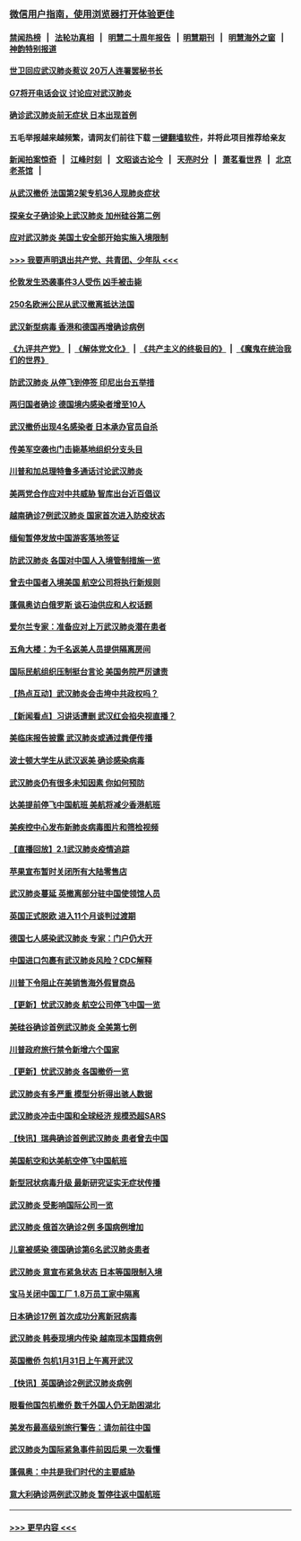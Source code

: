 ### [微信用户指南，使用浏览器打开体验更佳](https://github.com/gfw-breaker/banned-news1/blob/master/indexes/wechat-guide.md?t=0)
#### [禁闻热榜](热点新闻.md?t=0)  &nbsp;&nbsp;|&nbsp;&nbsp; [法轮功真相](https://github.com/gfw-breaker/truth/blob/master/README.md?t=0) &nbsp;&nbsp;|&nbsp;&nbsp; [明慧二十周年报告](https://github.com/gfw-breaker/mh-reports/blob/master/README.md?t=0) &nbsp;&nbsp;|&nbsp;&nbsp;[明慧期刊](https://github.com/gfw-breaker/mh-qikan) &nbsp;&nbsp;|&nbsp;&nbsp; [明慧海外之窗](https://github.com/gfw-breaker/mh-news/blob/master/README.md?t=0) &nbsp;&nbsp;|&nbsp;&nbsp; [神韵特别报道](https://github.com/gfw-breaker/mh-news/blob/master/shenyun.md?t=0)
#### [世卫回应武汉肺炎惹议 20万人连署罢秘书长](../pages/nsc418/n11841664.md?t=02040122) 
#### [G7将开电话会议 讨论应对武汉肺炎](../pages/nsc418/n11841658.md?t=02040122) 
#### [确诊武汉肺炎前无症状 日本出现首例](../pages/nsc418/n11841567.md?t=02040122) 
#### 五毛举报越来越频繁，请网友们前往下载 [一键翻墙软件](https://github.com/gfw-breaker/ssr-accounts)，并将此项目推荐给亲友
#### [新闻拍案惊奇](https://github.com/gfw-breaker/banned-news1/blob/master/pages/link4.md) &nbsp;&nbsp;|&nbsp;&nbsp; [江峰时刻](https://github.com/gfw-breaker/banned-news1/blob/master/pages/link4.md) &nbsp;&nbsp;|&nbsp;&nbsp; [文昭谈古论今](https://github.com/gfw-breaker/banned-news1/blob/master/pages/link4.md) &nbsp;&nbsp;|&nbsp;&nbsp; [天亮时分](https://github.com/gfw-breaker/banned-news1/blob/master/pages/link4.md) &nbsp;&nbsp;|&nbsp;&nbsp; [萧茗看世界](https://github.com/gfw-breaker/banned-news1/blob/master/pages/link4.md) &nbsp;&nbsp;|&nbsp;&nbsp; [北京老茶馆](https://github.com/gfw-breaker/banned-news1/blob/master/pages/link4.md) &nbsp;&nbsp;|&nbsp;&nbsp; 
#### [从武汉撤侨 法国第2架专机36人现肺炎症状](../pages/nsc418/n11841382.md?t=02040122) 
#### [探亲女子确诊染上武汉肺炎 加州硅谷第二例](../pages/nsc418/n11839784.md?t=02040122) 
#### [应对武汉肺炎 美国土安全部开始实施入境限制](../pages/nsc418/n11839729.md?t=02040122) 
#### [>>> 我要声明退出共产党、共青团、少年队 <<<](https://github.com/begood0513/goodnews/blob/master/quit/letter.md) 
#### [伦敦发生恐袭事件3人受伤 凶手被击毙](../pages/nsc418/n11839442.md?t=02040122) 
#### [250名欧洲公民从武汉撤离抵达法国](../pages/nsc418/n11839438.md?t=02040122) 
#### [武汉新型病毒 香港和德国再增确诊病例](../pages/nsc418/n11839381.md?t=02040122) 
#### [《九评共产党》](https://github.com/begood0513/9ping.md/blob/master/README.md) &nbsp;|&nbsp; [《解体党文化》](../../../../jtdwh.md/blob/master/README.md)  &nbsp;|&nbsp; [《共产主义的终极目的》](../../../../gczydzjmd.md/blob/master/README.md) &nbsp;|&nbsp; [《魔鬼在统治我们的世界》](../../../../mgztzwmdsj.md/blob/master/README.md) 
#### [防武汉肺炎 从停飞到停签 印尼出台五举措](../pages/nsc418/n11839282.md?t=02040122) 
#### [两归国者确诊 德国境内感染者增至10人](../pages/nsc418/n11839164.md?t=02040122) 
#### [武汉撤侨出现4名感染者 日本承办官员自杀](../pages/nsc418/n11839044.md?t=02040122) 
#### [传美军空袭也门击毙基地组织分支头目](../pages/nsc418/n11839210.md?t=02040122) 
#### [川普和加总理特鲁多通话讨论武汉肺炎](../pages/nsc418/n11839128.md?t=02040122) 
#### [美两党合作应对中共威胁 智库出台近百倡议](../pages/nsc418/n11838437.md?t=02040122) 
#### [越南确诊7例武汉肺炎 国家首次进入防疫状态](../pages/nsc418/n11838860.md?t=02040122) 
#### [缅甸暂停发放中国游客落地签证](../pages/nsc418/n11838730.md?t=02040122) 
#### [防武汉肺炎 各国对中国人入境管制措施一览](../pages/nsc418/n11838726.md?t=02040122) 
#### [曾去中国者入境美国 航空公司将执行新规则](../pages/nsc418/n11838375.md?t=02040122) 
#### [蓬佩奥访白俄罗斯 谈石油供应和人权话题](../pages/nsc418/n11838242.md?t=02040122) 
#### [爱尔兰专家：准备应对上万武汉肺炎潜在患者](../pages/nsc418/n11837978.md?t=02040122) 
#### [五角大楼：为千名返美人员提供隔离房间](../pages/nsc418/n11837831.md?t=02040122) 
#### [国际民航组织压制挺台言论 美国务院严厉谴责](../pages/nsc418/n11837791.md?t=02040122) 
#### [【热点互动】武汉肺炎会击垮中共政权吗？](../pages/nsc418/n11837779.md?t=02040122) 
#### [【新闻看点】习讲话遭删 武汉红会掐央视直播？](../pages/nsc418/n11837573.md?t=02040122) 
#### [美临床报告披露 武汉肺炎或通过粪便传播](../pages/nsc418/n11837626.md?t=02040122) 
#### [波士顿大学生从武汉返美 确诊感染病毒](../pages/nsc418/n11837580.md?t=02040122) 
#### [武汉肺炎仍有很多未知因素 你如何预防](../pages/nsc418/n11837666.md?t=02040122) 
#### [达美提前停飞中国航班 美航将减少香港航班](../pages/nsc418/n11837649.md?t=02040122) 
#### [美疾控中心发布新肺炎病毒图片和筛检视频](../pages/nsc418/n11837491.md?t=02040122) 
#### [【直播回放】2.1武汉肺炎疫情追踪](../pages/nsc418/n11837232.md?t=02040122) 
#### [苹果宣布暂时关闭所有大陆零售店](../pages/nsc418/n11837097.md?t=02040122) 
#### [武汉肺炎蔓延 英撤离部分驻中国使领馆人员](../pages/nsc418/n11837061.md?t=02040122) 
#### [英国正式脱欧 进入11个月谈判过渡期](../pages/nsc418/n11836911.md?t=02040122) 
#### [德国七人感染武汉肺炎 专家：门户仍大开](../pages/nsc418/n11836344.md?t=02040122) 
#### [中国进口包裹有武汉肺炎风险？CDC解释](../pages/nsc418/n11836321.md?t=02040122) 
#### [川普下令阻止在美销售海外假冒商品](../pages/nsc418/n11836261.md?t=02040122) 
#### [【更新】忧武汉肺炎 航空公司停飞中国一览](../pages/nsc418/n11835931.md?t=02040122) 
#### [美硅谷确诊首例武汉肺炎 全美第七例](../pages/nsc418/n11836093.md?t=02040122) 
#### [川普政府旅行禁令新增六个国家](../pages/nsc418/n11836083.md?t=02040122) 
#### [【更新】忧武汉肺炎 各国撤侨一览](../pages/nsc418/n11835673.md?t=02040122) 
#### [武汉肺炎有多严重 模型分析得出骇人数据](../pages/nsc418/n11835829.md?t=02040122) 
#### [武汉肺炎冲击中国和全球经济 规模恐超SARS](../pages/nsc418/n11835652.md?t=02040122) 
#### [【快讯】瑞典确诊首例武汉肺炎 患者曾去中国](../pages/nsc418/n11835675.md?t=02040122) 
#### [美国航空和达美航空停飞中国航班](../pages/nsc418/n11835567.md?t=02040122) 
#### [新型冠状病毒升级 最新研究证实无症状传播](../pages/nsc418/n11835589.md?t=02040122) 
#### [武汉肺炎 受影响国际公司一览](../pages/nsc418/n11835538.md?t=02040122) 
#### [武汉肺炎 俄首次确诊2例 多国病例增加](../pages/nsc418/n11835295.md?t=02040122) 
#### [儿童被感染 德国确诊第6名武汉肺炎患者](../pages/nsc418/n11835338.md?t=02040122) 
#### [武汉肺炎 意宣布紧急状态 日本等国限制入境](../pages/nsc418/n11835062.md?t=02040122) 
#### [宝马关闭中国工厂 1.8万员工家中隔离](../pages/nsc418/n11835128.md?t=02040122) 
#### [日本确诊17例 首次成功分离新冠病毒](../pages/nsc418/n11834975.md?t=02040122) 
#### [武汉肺炎 韩泰现境内传染 越南现本国籍病例](../pages/nsc418/n11834857.md?t=02040122) 
#### [英国撤侨 包机1月31日上午离开武汉](../pages/nsc418/n11834808.md?t=02040122) 
#### [【快讯】英国确诊2例武汉肺炎病例](../pages/nsc418/n11834824.md?t=02040122) 
#### [眼看他国包机撤侨 数千外国人仍无助困湖北](../pages/nsc418/n11834010.md?t=02040122) 
#### [美发布最高级别旅行警告：请勿前往中国](../pages/nsc418/n11834038.md?t=02040122) 
#### [武汉肺炎为国际紧急事件前因后果 一次看懂](../pages/nsc418/n11833893.md?t=02040122) 
#### [蓬佩奥：中共是我们时代的主要威胁](../pages/nsc418/n11833434.md?t=02040122) 
#### [意大利确诊两例武汉肺炎 暂停往返中国航班](../pages/nsc418/n11833483.md?t=02040122) 

----
#### [ >>> 更早内容 <<< ](../indexes/nsc418-earlier.md)
